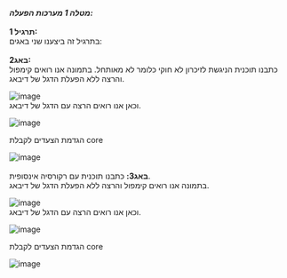 ***מטלה 1 מערכות הפעלה:***<br /> <br />
**תרגיל 1:**<br />
בתרגיל זה ביצענו שני באגים:<br /><br />
**באג2:**   <br />
כתבנו תוכנית הניגשת לזיכרון לא חוקי כלומר לא מאותחל.
בתמונה אנו רואים קימפול והרצה ללא הפעלת הדגל של דיבאג.
<br />

![image](https://github.com/ron12120/OS1/assets/76705730/8097f3be-ec6f-4968-a2c5-2734e986d486)
<br />
וכאן אנו רואים הרצה עם הדגל של דיבאג.<br />

![image](https://github.com/ron12120/OS1/assets/76705730/4ae44c4d-49a7-4faf-8a6a-cd1c7906cfa1)

הגדמת הצעדים  לקבלת core
<br />

![image](https://github.com/ron12120/OS1/assets/76705730/199f06fc-ea4c-4150-b177-53d9e6f976f0)
<br /><br />
**באג3:**
כתבנו תוכנית עם רקורסיה אינסופית.
<br />
בתמונה אנו רואים קימפול והרצה ללא הפעלת הדגל של דיבאג.
<br />

![image](https://github.com/ron12120/OS1/assets/76705730/bd25ac0e-cf14-4ffc-8b7e-72ec391d2472)
<br />
וכאן אנו רואים הרצה עם הדגל של דיבאג.
<br />

![image](https://github.com/ron12120/OS1/assets/76705730/7bdbe954-de71-4ab7-86fa-8c327ab2aad5)
<br />


הגדמת הצעדים  לקבלת core
<br />

![image](https://github.com/ron12120/OS1/assets/76705730/d52815da-b7f6-4f4e-95ac-2a0f71365d6e)



